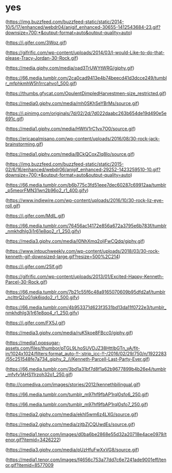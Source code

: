 # yes

(https://img.buzzfeed.com/buzzfeed-static/static/2014-10/5/17/enhanced/webdr04/anigif_enhanced-30655-1412543684-23.gif?downsize=700:*&output-format=auto&output-quality=auto)

(https://i.gifer.com/3Wqz.gif)

(https://gifrific.com/wp-content/uploads/2014/03/I-would-Like-to-do-that-please-Tracy-Jordan-30-Rock.gif)

(https://media.giphy.com/media/oad3TrUWYtWRG/giphy.gif)

(https://66.media.tumblr.com/2ca0cad9413e4b74beecd41d3dcce249/tumblr_mfphkmhW5h1rrcahvo1_500.gif)

(https://thumbs.gfycat.com/OpulentDimpledHarvestmen-size_restricted.gif)

(https://media0.giphy.com/media/mh0SKhSeYBrMs/source.gif)

(https://i.pinimg.com/originals/7d/02/2d/7d022daabc263b654de19d490e5e691c.gif)

(https://media1.giphy.com/media/HWtV1rC1vx7O0/source.gif)

(https://ericapalmisano.com/wp-content/uploads/2016/08/30-rock-jack-brainstorming.gif)

(https://media1.giphy.com/media/BCkQCoxZlq8Io/source.gif)

(https://img.buzzfeed.com/buzzfeed-static/static/2015-02/6/16/enhanced/webdr06/anigif_enhanced-29252-1423259510-10.gif?downsize=700:*&output-format=auto&output-quality=auto)

(https://66.media.tumblr.com/b6b775c3fd51eee7dec60287c69912aa/tumblr_p5meorFMN31wn2b96o2_r1_400.gifv)

(https://www.indiewire.com/wp-content/uploads/2016/10/30-rock-liz-eye-roll.gif)

(https://i.gifer.com/MdlL.gif)

(https://66.media.tumblr.com/76456ac14172e856a672a3795e6b783f/tumblr_nmkhdhIg3j1r61e8qo2_r1_250.gifv)

(https://media3.giphy.com/media/l0NhXmq2oljFwCQdq/giphy.gif)

(https://www.intouchweekly.com/wp-content/uploads/2018/03/30-rock-kenneth-gif-downsized-large.gif?resize=500%2C214)

(https://i.gifer.com/25If.gif)

(https://gifrific.com/wp-content/uploads/2013/01/Excited-Happy-Kenneth-Parcel-30-Rock.gif)

(https://66.media.tumblr.com/7b21c55f6c48a9165070609b95dfd2af/tumblr_nclttrQ2oG1qk6iqdo2_r1_500.gifv)

(https://66.media.tumblr.com/4b953371d623f3531bd13da11f0722e3/tumblr_nmkhdhIg3j1r61e8qo4_r1_250.gifv)

(https://i.gifer.com/FX5J.gif)

(https://media3.giphy.com/media/ruK5koe8FBcc0/giphy.gif)

(https://media1.popsugar-assets.com/files/thumbor/pTGL9LhoSUVDJZ38HttIbGTn_yA/fit-in/1024x1024/filters:format_auto-!!-:strip_icc-!!-/2016/02/29/750/n/1922283/55c251548fe7a734_giphy_2_/i/Kenneth-Parcell-Last-Party-Ever.gif)

(https://66.media.tumblr.com/3bd1a31bf7d8f1a62b9677899b4b26e4/tumblr_mfvfv1AHS11rzoh32o1_250.gif)

(http://comediva.com/images/stories/2012/kennethbilingual.gif)

(https://66.media.tumblr.com/tumblr_m97hf9fbAP1rql0sfo6_250.gif)

(https://66.media.tumblr.com/tumblr_m97hf9fbAP1rql0sfo7_250.gif)

(https://media2.giphy.com/media/ekhI5wm6z4LXG/source.gif)

(https://media2.giphy.com/media/zjtbZjCQUwdEs/source.gif)

(https://media1.tenor.com/images/d0ba6be2868e55d32a20718e4ace0979/tenor.gif?itemid=3426222)

(https://media3.giphy.com/media/pUzHfuFwXxVG8/source.gif)

(https://media1.tenor.com/images/f4656c753a77dd7c6e7241ade9001eff/tenor.gif?itemid=8577009
